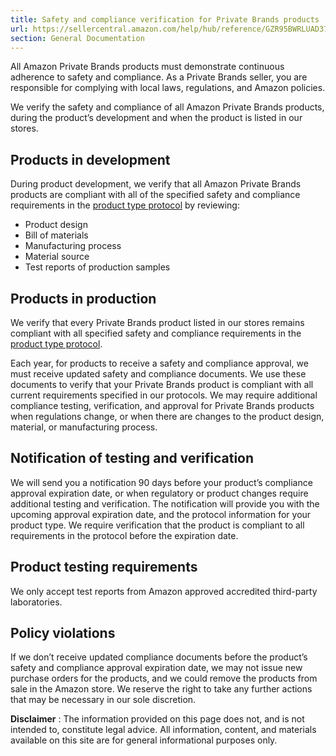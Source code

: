 ```yaml
---
title: Safety and compliance verification for Private Brands products
url: https://sellercentral.amazon.com/help/hub/reference/GZR95BWRLUAD37C5
section: General Documentation
---
```


All Amazon Private Brands products must demonstrate continuous adherence to
safety and compliance. As a Private Brands seller, you are responsible for
complying with local laws, regulations, and Amazon policies.

We verify the safety and compliance of all Amazon Private Brands products,
during the product’s development and when the product is listed in our stores.

## Products in development

During product development, we verify that all Amazon Private Brands products
are compliant with all of the specified safety and compliance requirements in
the [product type protocol](https://privatebrandsportal.com/) by reviewing:

  * Product design 
  * Bill of materials
  * Manufacturing process
  * Material source
  * Test reports of production samples

## Products in production

We verify that every Private Brands product listed in our stores remains
compliant with all specified safety and compliance requirements in the
[product type protocol](https://privatebrandsportal.com/).

Each year, for products to receive a safety and compliance approval, we must
receive updated safety and compliance documents. We use these documents to
verify that your Private Brands product is compliant with all current
requirements specified in our protocols. We may require additional compliance
testing, verification, and approval for Private Brands products when
regulations change, or when there are changes to the product design, material,
or manufacturing process.

## Notification of testing and verification

We will send you a notification 90 days before your product’s compliance
approval expiration date, or when regulatory or product changes require
additional testing and verification. The notification will provide you with
the upcoming approval expiration date, and the protocol information for your
product type. We require verification that the product is compliant to all
requirements in the protocol before the expiration date.

## Product testing requirements

We only accept test reports from Amazon approved accredited third-party
laboratories.

## Policy violations

If we don’t receive updated compliance documents before the product’s safety
and compliance approval expiration date, we may not issue new purchase orders
for the products, and we could remove the products from sale in the Amazon
store. We reserve the right to take any further actions that may be necessary
in our sole discretion.

**Disclaimer** : The information provided on this page does not, and is not
intended to, constitute legal advice. All information, content, and materials
available on this site are for general informational purposes only.

